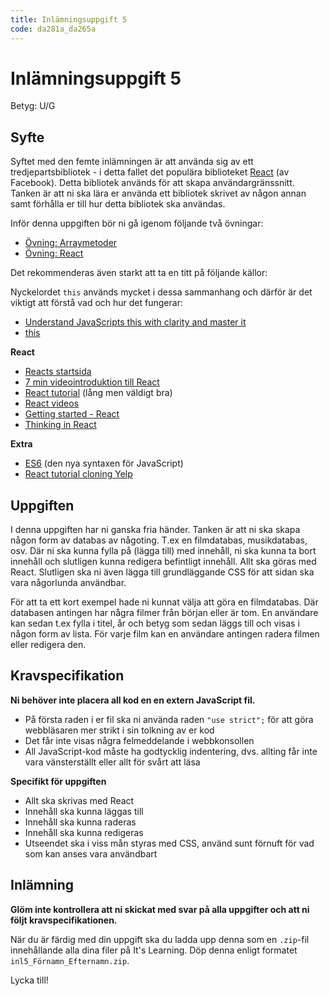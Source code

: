 ```yaml
---
title: Inlämningsuppgift 5
code: da281a_da265a
---
```


# Inlämningsuppgift 5

Betyg: U/G

## Syfte

Syftet med den femte inlämningen är att använda sig av ett tredjepartsbibliotek - i detta fallet det populära biblioteket [React](https://facebook.github.io/react/index.html) (av Facebook). Detta bibliotek används för att skapa användargränssnitt. Tanken är att ni ska lära er använda ett bibliotek skrivet av någon annan samt förhålla er till hur detta bibliotek ska användas.

Inför denna uppgiften bör ni gå igenom följande två övningar:

* [Övning: Arraymetoder](/courses/da281a_da265a/material/array_methods.html)
* [Övning: React](/courses/da281a_da265a/material/react_exercise.html)

Det rekommenderas även starkt att ta en titt på följande källor:

Nyckelordet `this` används mycket i dessa sammanhang och därför är det viktigt att förstå vad och hur det fungerar:

* [Understand JavaScripts this with clarity and master it](http://javascriptissexy.com/understand-javascripts-this-with-clarity-and-master-it/)
* [this](https://developer.mozilla.org/en-US/docs/Web/JavaScript/Reference/Operators/this)

**React**

* [Reacts startsida](https://facebook.github.io/react/index.html)
* [7 min videointroduktion till React](https://egghead.io/lessons/react-react-in-7-minutes#/tab-discuss)
* [React tutorial](http://tylermcginnis.com/reactjs-tutorial-a-comprehensive-guide-to-building-apps-with-react/) (lång men väldigt bra)
* [React videos](https://egghead.io/courses/react-fundamentals)
* [Getting started - React](https://scotch.io/tutorials/learning-react-getting-started-and-concepts)
* [Thinking in React](https://facebook.github.io/react/docs/thinking-in-react.html)

**Extra**

* [ES6](http://coenraets.org/present/es6/#22) (den nya syntaxen för JavaScript)
* [React tutorial cloning Yelp](https://www.fullstackreact.com/articles/react-tutorial-cloning-yelp/)

## Uppgiften

I denna uppgiften har ni ganska fria händer. Tanken är att ni ska skapa någon form av databas av någoting. T.ex en filmdatabas, musikdatabas, osv. Där ni ska kunna fylla på (lägga till) med innehåll, ni ska kunna ta bort innehåll och slutligen kunna redigera befintligt innehåll. Allt ska göras med React. Slutligen ska ni även lägga till grundläggande CSS för att sidan ska vara någorlunda användbar.

För att ta ett kort exempel hade ni kunnat välja att göra en filmdatabas. Där databasen antingen har några filmer från början eller är tom. En användare kan sedan t.ex fylla i titel, år och betyg som sedan läggs till och visas i någon form av lista. För varje film kan en användare antingen radera filmen eller redigera den.

## Kravspecifikation

**Ni behöver inte placera all kod en en extern JavaScript fil.**

* På första raden i er fil ska ni använda raden `"use strict";` för att göra webbläsaren mer strikt i sin tolkning av er kod
* Det får inte visas några felmeddelande i webbkonsollen
* All JavaScript-kod måste ha godtycklig indentering, dvs. allting får inte vara vänsterställt eller allt för svårt att läsa

**Specifikt för uppgiften**

* Allt ska skrivas med React
* Innehåll ska kunna läggas till
* Innehåll ska kunna raderas
* Innehåll ska kunna redigeras
* Utseendet ska i viss mån styras med CSS, använd sunt förnuft för vad som kan anses vara användbart

## Inlämning

**Glöm inte kontrollera att ni skickat med svar på alla uppgifter och att ni följt kravspecifikationen.**

När du är färdig med din uppgift ska du ladda upp denna som en `.zip`-fil innehållande alla dina filer på It's Learning. Döp denna enligt formatet `inl5_Förnamn_Efternamn.zip`.

Lycka till!
